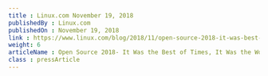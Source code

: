 ```yaml
---
title : Linux.com November 19, 2018
publishedBy : Linux.com
publishedOn : November 19, 2018
link : https://www.linux.com/blog/2018/11/open-source-2018-it-was-best-times-it-was-worst-times
weight: 6
articleName : Open Source 2018- It Was the Best of Times, It Was the Worst of Times
class : pressArticle
---
```

